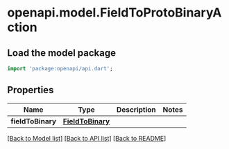 # openapi.model.FieldToProtoBinaryAction

## Load the model package
```dart
import 'package:openapi/api.dart';
```

## Properties
Name | Type | Description | Notes
------------ | ------------- | ------------- | -------------
**fieldToBinary** | [**FieldToBinary**](FieldToBinary.md) |  | 

[[Back to Model list]](../README.md#documentation-for-models) [[Back to API list]](../README.md#documentation-for-api-endpoints) [[Back to README]](../README.md)



